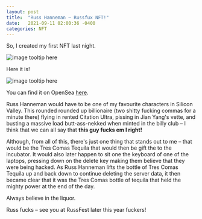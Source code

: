 ```yaml
---
layout: post
title:  "Russ Hanneman – Russfux NFT!"
date:   2021-09-11 02:00:36 -0400
categories: NFT
---
```

So, I created my first NFT last night.

![image tooltip here](https://images.squarespace-cdn.com/content/v1/5dc055cdec12da56d4db1853/1573055013424-87W6Y52MAWVHER09E66G/image-asset.png?format=2500w)

Here it is!

![image tooltip here](https://media.discordapp.net/attachments/761984858771030038/886127894089306122/RussFux.png)

You can find it on OpenSea [here](https://opensea.io/JaredFux).

Russ Hanneman would have to be one of my favourite characters in Silicon Valley. This rounded rounded up billionaire (two shitty fucking commas for a minute there) flying in rented Citation Ultra, pissing in Jian Yang's vette, and busting a massive load butt-ass-nekked when minted in the billy club – I think that we can all say that **this guy fucks em I right!**

Although, from all of this, there's just one thing that stands out to me – that would be the Tres Comas Tequila that would then be gift the to the incubator. It would also later happen to sit one the keyboard of one of the laptops, pressing down on the delete key making them believe  that they were being hacked. As Russ Hanneman lifts the bottle of Tres Comas Tequila up and back down to continue deleting the server data, it then became clear that it was the Tres Comas bottle of tequila that held the mighty power at the end of the day.

Always believe in the liquor.

Russ fucks – see you at RussFest later this year fuckers!
